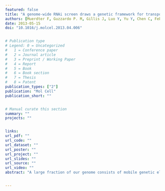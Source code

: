 ```yaml
---
featured: false
title: "A genome-wide RNAi screen draws a genetic framework for transposon control and primary piRNA biogenesis in Drosophila"
authors: [Muerdter F, Guzzardo P. M, Gillis J, Luo Y, Yu Y, Chen C, Fekete R, Hannon G. J.]
date: 2013-05-15
doi: "10.1016/j.molcel.2013.04.006"


# Publication type
# Legend: 0 = Uncategorized
#   1 = Conference paper
#   2 = Journal article
#   3 = Preprint / Working Paper
#   4 = Report
#   5 = Book
#   6 = Book section
#   7 = Thesis
#   8 = Patent
publication_types: ["2"]
publication: "Mol Cell"
publication_short: ""


# Manual curate this section
summary: ""
projects: ""


links:
url_pdf: ""
url_code: ""
url_dataset: ""
url_poster: ""
url_project: ""
url_slides: ""
url_source: ""
url_video: ""
abstract: "A large fraction of our genome consists of mobile genetic elements. Governing transposons in germ cells is critically important, and failure to do so compromises genome integrity, leading to sterility. In animals, the piRNA pathway is the key to transposon constraint, yet the precise molecular details of how piRNAs are formed and how the pathway represses mobile elements remain poorly understood. In an effort to identify general requirements for transposon control and components of the piRNA pathway, we carried out a genome-wide RNAi screen in Drosophila ovarian somatic sheet cells. We identified and validated 87 genes necessary for transposon silencing. Among these were several piRNA biogenesis factors. We also found CG3893 (asterix) to be essential for transposon silencing, most likely by contributing to the effector step of transcriptional repression. Asterix loss leads to decreases in H3K9me3 marks on certain transposons but has no effect on piRNA levels."


---
```


